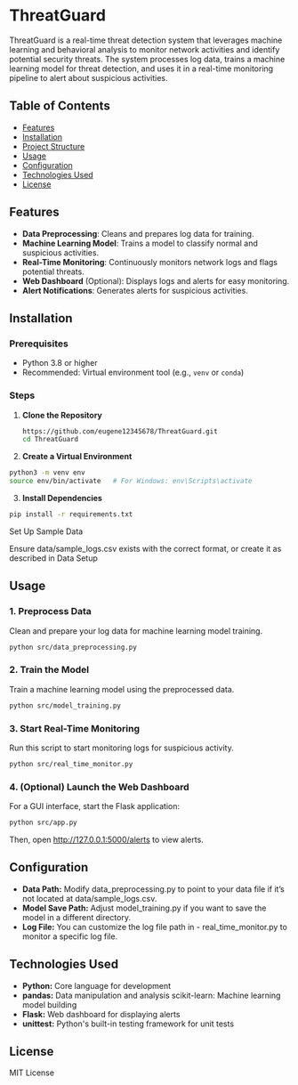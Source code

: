 # ThreatGuard

ThreatGuard is a real-time threat detection system that leverages machine learning and behavioral analysis to monitor network activities and identify potential security threats. The system processes log data, trains a machine learning model for threat detection, and uses it in a real-time monitoring pipeline to alert about suspicious activities. 

## Table of Contents
- [Features](#features)
- [Installation](#installation)
- [Project Structure](#project-structure)
- [Usage](#usage)
- [Configuration](#configuration)
- [Technologies Used](#technologies-used)
- [License](#license)

## Features
- **Data Preprocessing**: Cleans and prepares log data for training.
- **Machine Learning Model**: Trains a model to classify normal and suspicious activities.
- **Real-Time Monitoring**: Continuously monitors network logs and flags potential threats.
- **Web Dashboard** (Optional): Displays logs and alerts for easy monitoring.
- **Alert Notifications**: Generates alerts for suspicious activities.

## Installation

### Prerequisites
- Python 3.8 or higher
- Recommended: Virtual environment tool (e.g., `venv` or `conda`)

### Steps
1. **Clone the Repository**
   ```bash
   https://github.com/eugene12345678/ThreatGuard.git
   cd ThreatGuard
2. **Create a Virtual Environment**

```bash
python3 -m venv env
source env/bin/activate   # For Windows: env\Scripts\activate
```
3. **Install Dependencies**

```bash
pip install -r requirements.txt
```
Set Up Sample Data

Ensure data/sample_logs.csv exists with the correct format, or create it as described in Data Setup

## Usage

### 1. Preprocess Data
Clean and prepare your log data for machine learning model training.

```bash
python src/data_preprocessing.py
```
### 2. Train the Model
Train a machine learning model using the preprocessed data.
```bash
python src/model_training.py
```
### 3. Start Real-Time Monitoring
Run this script to start monitoring logs for suspicious activity.
```bash
python src/real_time_monitor.py
```
### 4. (Optional) Launch the Web Dashboard
For a GUI interface, start the Flask application:
```bash
python src/app.py
```
Then, open http://127.0.0.1:5000/alerts to view alerts.

## Configuration
- **Data Path:** Modify data_preprocessing.py to point to your data file if it’s not located at data/sample_logs.csv.
- **Model Save Path:** Adjust model_training.py if you want to save the model in a different directory.
- **Log File:** You can customize the log file path in - real_time_monitor.py to monitor a specific log file.

## Technologies Used
- **Python:** Core language for development
- **pandas:** Data manipulation and analysis
scikit-learn: Machine learning model building
- **Flask:** Web dashboard for displaying alerts
- **unittest:** Python's built-in testing framework for unit tests

## License
MIT License